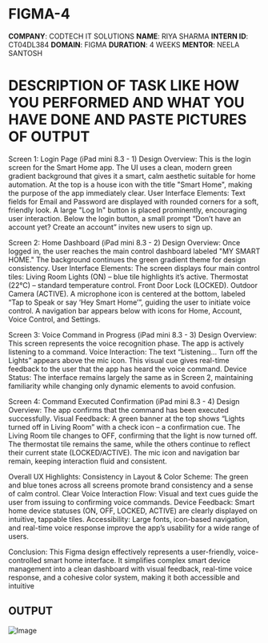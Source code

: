 # FIGMA-4
**COMPANY**: CODTECH IT SOLUTIONS
**NAME**: RIYA SHARMA
**INTERN ID**: CT04DL384
**DOMAIN**: FIGMA
**DURATION**: 4 WEEKS
**MENTOR**: NEELA SANTOSH
# DESCRIPTION OF TASK LIKE HOW YOU PERFORMED AND WHAT YOU HAVE DONE AND PASTE PICTURES OF OUTPUT
Screen 1: Login Page (iPad mini 8.3 - 1)
Design Overview:
This is the login screen for the Smart Home app.
The UI uses a clean, modern green gradient background that gives it a smart, calm aesthetic suitable for home automation.
At the top is a house icon with the title "Smart Home", making the purpose of the app immediately clear.
User Interface Elements:
Text fields for Email and Password are displayed with rounded corners for a soft, friendly look.
A large "Log In" button is placed prominently, encouraging user interaction.
Below the login button, a small prompt “Don’t have an account yet? Create an account” invites new users to sign up.

Screen 2: Home Dashboard (iPad mini 8.3 - 2)
Design Overview:
Once logged in, the user reaches the main control dashboard labeled "MY SMART HOME."
The background continues the green gradient theme for design consistency.
User Interface Elements:
The screen displays four main control tiles:
Living Room Lights (ON) – blue tile highlights it’s active.
Thermostat (22°C) – standard temperature control.
Front Door Lock (LOCKED).
Outdoor Camera (ACTIVE).
A microphone icon is centered at the bottom, labeled “Tap to Speak or say ‘Hey Smart Home’”, guiding the user to initiate voice control.
A navigation bar appears below with icons for Home, Account, Voice Control, and Settings.

Screen 3: Voice Command in Progress (iPad mini 8.3 - 3)
Design Overview:
This screen represents the voice recognition phase. The app is actively listening to a command.
Voice Interaction:
The text “Listening… Turn off the Lights” appears above the mic icon.
This visual cue gives real-time feedback to the user that the app has heard the voice command.
Device Status:
The interface remains largely the same as in Screen 2, maintaining familiarity while changing only dynamic elements to avoid confusion.

Screen 4: Command Executed Confirmation (iPad mini 8.3 - 4)
Design Overview:
The app confirms that the command has been executed successfully.
Visual Feedback:
A green banner at the top shows “Lights turned off in Living Room” with a check icon – a confirmation cue.
The Living Room tile changes to OFF, confirming that the light is now turned off.
The thermostat tile remains the same, while the others continue to reflect their current state (LOCKED/ACTIVE).
The mic icon and navigation bar remain, keeping interaction fluid and consistent.

Overall UX Highlights:
Consistency in Layout & Color Scheme: The green and blue tones across all screens promote brand consistency and a sense of calm control.
Clear Voice Interaction Flow: Visual and text cues guide the user from issuing to confirming voice commands.
Device Feedback: Smart home device statuses (ON, OFF, LOCKED, ACTIVE) are clearly displayed on intuitive, tappable tiles.
Accessibility: Large fonts, icon-based navigation, and real-time voice response improve the app’s usability for a wide range of users.

Conclusion:
This Figma design effectively represents a user-friendly, voice-controlled smart home interface. It simplifies complex smart device management into a clean dashboard with visual feedback, real-time voice response, and a cohesive color system, making it both accessible and intuitive

## OUTPUT

![Image](https://github.com/user-attachments/assets/cfd05862-7761-4013-a602-e3eae09af525)
